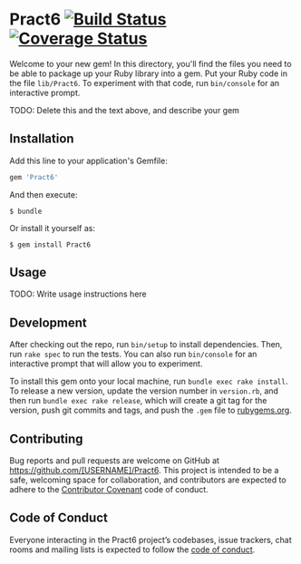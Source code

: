 # Pract6  [![Build Status](https://travis-ci.org/ULL-ESIT-LPP-1819/tdd-PanchoMen.svg?branch=master)](https://travis-ci.org/ULL-ESIT-LPP-1819/tdd-PanchoMen)  [![Coverage Status](https://coveralls.io/repos/github/ULL-ESIT-LPP-1819/tdd-PanchoMen/badge.svg)](https://coveralls.io/github/ULL-ESIT-LPP-1819/tdd-PanchoMen)

Welcome to your new gem! In this directory, you'll find the files you need to be able to package up your Ruby library into a gem. Put your Ruby code in the file `lib/Pract6`. To experiment with that code, run `bin/console` for an interactive prompt.

TODO: Delete this and the text above, and describe your gem

## Installation

Add this line to your application's Gemfile:

```ruby
gem 'Pract6'
```

And then execute:

    $ bundle

Or install it yourself as:

    $ gem install Pract6

## Usage

TODO: Write usage instructions here

## Development

After checking out the repo, run `bin/setup` to install dependencies. Then, run `rake spec` to run the tests. You can also run `bin/console` for an interactive prompt that will allow you to experiment.

To install this gem onto your local machine, run `bundle exec rake install`. To release a new version, update the version number in `version.rb`, and then run `bundle exec rake release`, which will create a git tag for the version, push git commits and tags, and push the `.gem` file to [rubygems.org](https://rubygems.org).

## Contributing

Bug reports and pull requests are welcome on GitHub at https://github.com/[USERNAME]/Pract6. This project is intended to be a safe, welcoming space for collaboration, and contributors are expected to adhere to the [Contributor Covenant](http://contributor-covenant.org) code of conduct.

## Code of Conduct

Everyone interacting in the Pract6 project’s codebases, issue trackers, chat rooms and mailing lists is expected to follow the [code of conduct](https://github.com/[USERNAME]/Pract6/blob/master/CODE_OF_CONDUCT.md).
